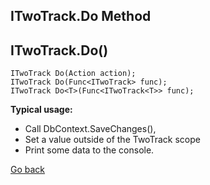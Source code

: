 

## ITwoTrack.Do Method


## ITwoTrack.Do()
```
ITwoTrack Do(Action action);
ITwoTrack Do(Func<ITwoTrack> func);
ITwoTrack Do<T>(Func<ITwoTrack<T>> func);
```

**Typical usage:** 
- Call DbContext.SaveChanges(),
- Set a value outside of the TwoTrack scope
- Print some data to the console.


[Go back](../README.md#usage-documentation)  